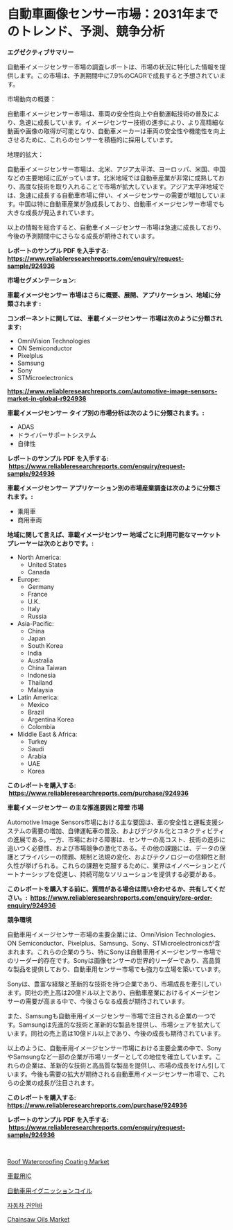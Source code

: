 <p><h1>自動車画像センサー市場：2031年までのトレンド、予測、競争分析</h1></p><p><strong>エグゼクティブサマリー</strong></p>
<p><p>自動車イメージセンサー市場の調査レポートは、市場の状況に特化した情報を提供します。この市場は、予測期間中に7.9%のCAGRで成長すると予想されています。</p><p>市場動向の概要：</p><p>自動車イメージセンサー市場は、車両の安全性向上や自動運転技術の普及により、急速に成長しています。イメージセンサー技術の進歩により、より高精細な動画や画像の取得が可能となり、自動車メーカーは車両の安全性や機能性を向上させるために、これらのセンサーを積極的に採用しています。</p><p>地理的拡大：</p><p>自動車イメージセンサー市場は、北米、アジア太平洋、ヨーロッパ、米国、中国などの主要地域に広がっています。北米地域では自動車産業が非常に成熟しており、高度な技術を取り入れることで市場が拡大しています。アジア太平洋地域では、急速に成長する自動車市場に伴い、イメージセンサーの需要が増加しています。中国は特に自動車産業が急成長しており、自動車イメージセンサー市場でも大きな成長が見込まれています。</p><p>以上の情報を総合すると、自動車イメージセンサー市場は急速に成長しており、今後の予測期間中にさらなる成長が期待されています。</p></p>
<p><strong>レポートのサンプル PDF を入手する: <a href="https://www.reliableresearchreports.com/enquiry/request-sample/924936">https://www.reliableresearchreports.com/enquiry/request-sample/924936</a></strong></p>
<p><strong>市場セグメンテーション:</strong></p>
<p><strong> 車載イメージセンサー 市場はさらに概要、展開、アプリケーション、地域に分類されます :</strong></p>
<p><strong>コンポーネントに関しては、 車載イメージセンサー 市場は次のように分類されます: &nbsp;</strong></p>
<p><ul><li>OmniVision Technologies</li><li>ON Semiconductor</li><li>Pixelplus</li><li>Samsung</li><li>Sony</li><li>STMicroelectronics</li></ul></p>
<p><strong><a href="https://www.reliableresearchreports.com/automotive-image-sensors-market-in-global-r924936">https://www.reliableresearchreports.com/automotive-image-sensors-market-in-global-r924936</a></strong></p>
<p><strong> 車載イメージセンサー タイプ別の市場分析は次のように分類されます。:</strong></p>
<p><ul><li>ADAS</li><li>ドライバーサポートシステム</li><li>自律性</li></ul></p>
<p><strong>レポートのサンプル PDF を入手する: &nbsp;<a href="https://www.reliableresearchreports.com/enquiry/request-sample/924936">https://www.reliableresearchreports.com/enquiry/request-sample/924936</a></strong></p>
<p><strong> 車載イメージセンサー アプリケーション別の市場産業調査は次のように分類されます。:</strong></p>
<p><ul><li>乗用車</li><li>商用車両</li></ul></p>
<p><strong>地域に関して言えば、車載イメージセンサー 地域ごとに利用可能なマーケットプレーヤーは次のとおりです。:</strong></p>
<p><ul>
    <li>
        North America:
        <ul>
            <li>United States</li>
            <li>Canada</li>
        </ul>
    </li>
    <li>
        Europe:
        <ul>
            <li>Germany</li>
            <li>France</li>
            <li>U.K.</li>
            <li>Italy</li>
            <li>Russia</li>
        </ul>
    </li>
    <li>
        Asia-Pacific:
        <ul>
            <li>China</li>
            <li>Japan</li>
            <li>South Korea</li>
            <li>India</li>
            <li>Australia</li>
            <li>China Taiwan</li>
            <li>Indonesia</li>
            <li>Thailand</li>
            <li>Malaysia</li>
        </ul>
    </li>
    <li>
        Latin America:
        <ul>
            <li>Mexico</li>
            <li>Brazil</li>
            <li>Argentina Korea</li>
            <li>Colombia</li>
        </ul>
    </li>
    <li>
        Middle East & Africa:
        <ul>
            <li>Turkey</li>
            <li>Saudi</li>
            <li>Arabia</li>
            <li>UAE</li>
            <li>Korea</li>
        </ul>
    </li>
    </ul></p>
<p><strong>このレポートを購入する: &nbsp;<a href="https://www.reliableresearchreports.com/purchase/924936">https://www.reliableresearchreports.com/purchase/924936</a></strong></p>
<p><strong>車載イメージセンサー の主な推進要因と障壁 市場</strong></p>
<p><p>Automotive Image Sensors市場における主な要因は、車の安全性と運転支援システムの需要の増加、自律運転車の普及、およびデジタル化とコネクティビティの進展である。一方、市場における障害は、センサーの高コスト、技術の進歩に追いつく必要性、および市場競争の激化である。その他の課題には、データの保護とプライバシーの問題、規制と法規の変化、およびテクノロジーの信頼性と耐久性が挙げられる。これらの課題を克服するために、業界はイノベーションとパートナーシップを促進し、持続可能なソリューションを提供する必要がある。</p></p>
<p><strong>このレポートを購入する前に、質問がある場合は問い合わせるか、共有してください。:&nbsp; <a href="https://www.reliableresearchreports.com/enquiry/pre-order-enquiry/924936">https://www.reliableresearchreports.com/enquiry/pre-order-enquiry/924936</a></strong></p>
<p><strong>競争環境</strong></p>
<p><p>自動車用イメージセンサー市場の主要企業には、OmniVision Technologies、ON Semiconductor、Pixelplus、Samsung、Sony、STMicroelectronicsが含まれます。これらの企業のうち、特にSonyは自動車用イメージセンサー市場でのリーダー的存在です。Sonyは画像センサーの世界的リーダーであり、高品質な製品を提供しており、自動車用センサー市場でも強力な立場を築いています。</p><p>Sonyは、豊富な経験と革新的な技術を持つ企業であり、市場成長を牽引しています。同社の売上高は20億ドル以上であり、自動車産業におけるイメージセンサーの需要が高まる中で、今後さらなる成長が期待されています。</p><p>また、Samsungも自動車用イメージセンサー市場で注目される企業の一つです。Samsungは先進的な技術と革新的な製品を提供し、市場シェアを拡大しています。同社の売上高は10億ドル以上であり、今後の成長も期待されています。</p><p>以上のように、自動車用イメージセンサー市場における主要企業の中で、SonyやSamsungなど一部の企業が市場リーダーとしての地位を確立しています。これらの企業は、革新的な技術と高品質な製品を提供し、市場の成長をけん引しています。今後も需要の拡大が期待される自動車用イメージセンサー市場で、これらの企業の成長が注目されます。</p></p>
<p><strong>このレポートを購入する: &nbsp; <a href="https://www.reliableresearchreports.com/purchase/924936">https://www.reliableresearchreports.com/purchase/924936</a></strong></p>
<p><strong>レポートのサンプル PDF を入手する: &nbsp;<a href="https://www.reliableresearchreports.com/enquiry/request-sample/924936">https://www.reliableresearchreports.com/enquiry/request-sample/924936</a></strong><strong></strong></p>
<p>&nbsp;</p>
<p><p><a href="https://spotless-saver-8fd.notion.site/Roof-Waterproofing-Coating-Market-Size-Growing-and-Forecasted-for-period-from-2024-2031-and-provid-f837c952d1b74f70875e844e1919f057">Roof Waterproofing Coating Market</a></p><p><a href="https://github.com/AaronVargas43/Market-Research-Report-List-1/blob/main/221714522455.md">車載用IC</a></p><p><a href="https://github.com/CloydAbbott2023/Market-Research-Report-List-1/blob/main/876920522456.md">自動車用イグニッションコイル</a></p><p><a href="https://github.com/Howaoole34545/Market-Research-Report-List-1/blob/main/482903320486.md">자동차 견인바</a></p><p><a href="https://issuu.com/reportprime-2/docs/chainsaw-oils-market-size-2030.pptx">Chainsaw Oils Market</a></p></p>